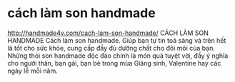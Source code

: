 # cách làm son handmade
http://handmade4v.com/cach-lam-son-handmade/ CÁCH LÀM SON HANDMADE  Cách làm son handmade. Giúp bạn tự tin toả sáng và trên hết là tốt cho sức khỏe, cung cấp đầy đủ dưỡng chất cho đôi môi của bạn. Những thỏi son handmade độc đáo chính là món quà tuyệt vời, đầy ý nghĩa cho người thân, bạn gái, bạn bè trong mùa Giáng sinh, Valentine hay các ngày lễ mỗi năm. 
